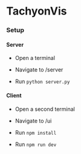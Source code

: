 # TachyonVis
 
### Setup
#### Server
- Open a terminal 

- Navigate to /server

- Run
```python server.py``` 

#### Client
- Open a second terminal 

- Navigate to /ui

- Run
``` npm install ``` 

- Run ``` npm run dev ``` 